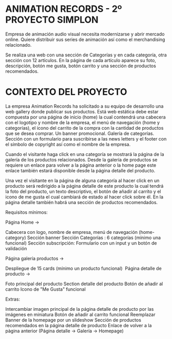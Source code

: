 # ANIMATION RECORDS - 2º PROYECTO SIMPLON
Empresa de animación audio visual necesita modernizarse y abrir mercado online. Quiere distribuir sus series de animación así como el merchandising relacionado.

Se realiza una web con una sección de Categorías y en cada categoría, otra sección con 12 artículos. En la página de cada artículo aparece su foto, descripción, botón me gusta, botón carrito y una sección de productos recomendados.

# CONTEXTO DEL PROYECTO
La empresa Animation Records ha solicitado a su equipo de desarrollo una web gallery donde publicar sus productos. Está web estática debe estar compuesta por una página de inicio (home) la cual contendrá una cabecera con el logotipo y nombre de la empresa, el menú de navegación (home y categorías), el icono del carrito de la compra con la cantidad de productos que se desea comprar. Un banner promocional. Galería de categorías. Sección con un formulario para suscribirse a las news letters y el footer con el símbolo de copyright así como el nombre de la empresa.

​Cuando el visitante haga click en una categoría se mostrará la página de la galería de los productos relacionados. Desde la galería de productos se requiere un enlace para volver a la página anterior o la home page este enlace también estará disponible desde la página detalle del producto.

​Una vez el visitante en la página de alguna categoría al hacer click en un producto será redirigido a la página detalle de este producto la cual tendrá la foto del producto, un texto descriptivo, el botón de añadir al carrito y el icono de me gusta el cual cambiará de estado al hacer click sobre él. En la página detalle también habrá una sección de productos recomendados.

​Requisitos mínimos:

Página Home ->

Cabecera con logo, nombre de empresa, menú de navegación (home-category)
Sección banner
Sección Categorías : 6 categorías (mínimo una funcional)
Sección subscripción: Formulario con un input y un botón de validación

​Página galería productos ->

Despliegue de 15 cards (mínimo un producto funcional)
​
Página detalle de producto ->

Foto principal del producto
Section detalle del producto
Botón de añadir al carrito
Icono de "Me Gusta" funcional

​Extras:

Intercambiar imagen principal de la página detalle de producto por las imágenes en miniatura
Botón de añadir al carrito funcional
Reemplazar Banner de la homepage por un slideshow
Sección de productos recomendados en la página detalle de producto
Enlace de volver a la pàgina anterior (Página detalle -> Galería -> Homepage)